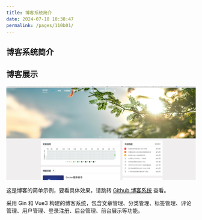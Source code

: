 ```yaml
---
title: 博客系统简介
date: 2024-07-18 10:38:47
permalink: /pages/110b01/
---
```


## 博客系统简介

## 博客展示

![博客系统](../../.vuepress/public/static/go/boke.png)

这是博客的简单示例，要看具体效果，请跳转 [Github 博客系统](https://github.com/xzhHas/ginblog-wanli) 查看。

采用 Gin 和 Vue3 构建的博客系统，包含文章管理、分类管理、标签管理、评论管理、用户管理、登录注册、后台管理、前台展示等功能。
